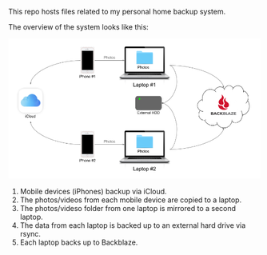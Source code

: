 This repo hosts files related to my personal home backup system.

The overview of the system looks like this:

![backup architecture](https://raw.githubusercontent.com/monsur/backup/main/backup.png)

1. Mobile devices (iPhones) backup via iCloud.
1. The photos/videos from each mobile device are copied to a laptop.
1. The photos/videso folder from one laptop is mirrored to a second laptop.
1. The data from each laptop is backed up to an external hard drive via rsync.
1. Each laptop backs up to Backblaze.

